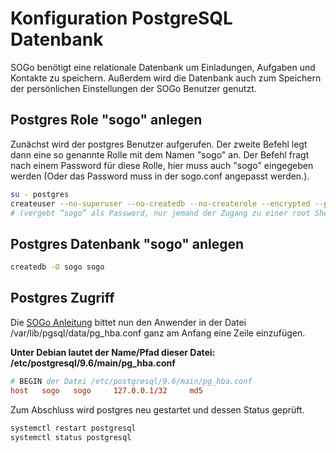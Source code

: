 # Konfiguration PostgreSQL Datenbank

SOGo benötigt eine relationale Datenbank um Einladungen, Aufgaben und Kontakte zu speichern. Außerdem wird die Datenbank auch zum Speichern der persönlichen Einstellungen der SOGo Benutzer genutzt.

## Postgres Role "sogo" anlegen

Zunächst wird der postgres Benutzer aufgerufen. Der zweite Befehl legt dann eine so genannte Rolle mit dem Namen "sogo" an. Der Befehl fragt nach einem Password für diese Rolle, hier muss auch "sogo" eingegeben werden (Oder das Password muss in der sogo.conf angepasst werden.).

```bash
su - postgres
createuser --no-superuser --no-createdb --no-createrole --encrypted --pwprompt sogo
# (vergebt “sogo” als Password, nur jemand der Zugang zu einer root Shell hat kann sich mit postgres verbinden.)
```

## Postgres Datenbank "sogo" anlegen

```bash
createdb -O sogo sogo
```

## Postgres Zugriff

Die [SOGo Anleitung](https://sogo.nu/files/docs/SOGoInstallationGuide.html) bittet nun den Anwender in der Datei /var/lib/pgsql/data/pg_hba.conf ganz am Anfang eine Zeile einzufügen.

**Unter Debian lautet der Name/Pfad dieser Datei: __/etc/postgresql/9.6/main/pg_hba.conf__**

```conf
# BEGIN der Datei /etc/postgresql/9.6/main/pg_hba.conf
host   sogo   sogo     127.0.0.1/32     md5
```

Zum Abschluss wird postgres neu gestartet und dessen Status geprüft.

```bash
systemctl restart postgresql
systemctl status postgresql
```
